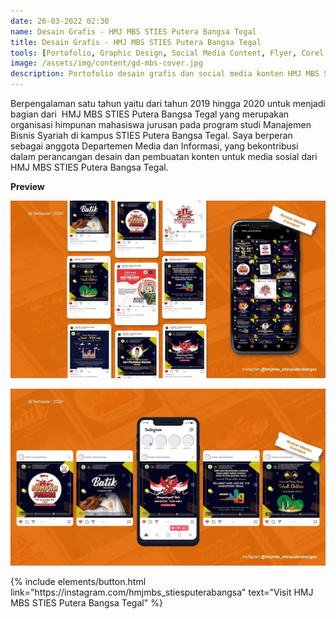 ```yaml
---
date: 26-03-2022 02:30
name: Desain Grafis - HMJ MBS STIES Putera Bangsa Tegal
title: Desain Grafis - HMJ MBS STIES Putera Bangsa Tegal
tools: [Portofolio, Graphic Design, Social Media Content, Flyer, Corel Draw]
image: /assets/img/content/gd-mbs-cover.jpg
description: Portofolio desain grafis dan social media konten HMJ MBS STIES Putera Bangsa Tegal
---
```



Berpengalaman satu tahun yaitu dari tahun 2019 hingga 2020 untuk menjadi bagian dari  HMJ MBS STIES Putera Bangsa Tegal yang merupakan organisasi himpunan mahasiswa jurusan pada program studi Manajemen Bisnis Syariah di kampus STIES Putera Bangsa Tegal. Saya berperan sebagai anggota Departemen Media dan Informasi, yang bekontribusi dalam perancangan desain dan pembuatan konten untuk media sosial dari HMJ MBS STIES Putera Bangsa Tegal.



**Preview**

![Portofolio Desain Grafis](/assets/img/content/gd-mbs-1.jpg "Portofolio Desain Grafis")

![Portofolio Desain Grafis](/assets/img/content/gd-mbs-2.jpg "Portofolio Desain Grafis")

<p class="text-center">
{% include elements/button.html link="https://instagram.com/hmjmbs_stiesputerabangsa" text="Visit HMJ MBS STIES Putera Bangsa Tegal" %}
</p>

